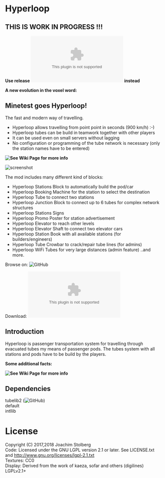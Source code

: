 # Hyperloop

## THIS IS WORK IN PROGRESS !!!
**Use release ![v1.0](https://github.com/joe7575/Minetest-Hyperloop/archive/v1.0.zip) instead**

**A new evolution in the voxel word:**

## Minetest goes Hyperloop!

The fast and modern way of travelling.
* Hyperloop allows travelling from point point in seconds (900 km/h) :-)
* Hyperloop tubes can be build in teamwork together with other players
* It can be used even on small servers without lagging
* No configuration or programming of the tube network is necessary (only the station names have to be entered)

**![See Wiki Page for more info](https://github.com/joe7575/Minetest-Hyperloop/wiki)**

![screenshot](https://github.com/joe7575/Minetest-Hyperloop/blob/master/screenshot.png)


The mod includes many different kind of blocks:
- Hyperloop Stations Block to automatically build the pod/car
- Hyperloop Booking Machine for the station to select the destination
- Hyperloop Tube to connect two stations
- Hyperloop Junction Block to connect up to 6 tubes for complex network structures
- Hyperloop Stations Signs
- Hyperloop Promo Poster for station advertisement
- Hyperloop Elevator to reach other levels
- Hyperloop Elevator Shaft to connect two elevator cars 
- Hyperloop Station Book with all available stations (for builders/engineers)
- Hyperloop Tube Crowbar to crack/repair tube lines (for admins)
- Hyperloop WiFi Tubes for very large distances (admin feature)
..and more.


Browse on: ![GitHub](https://github.com/joe7575/Minetest-Hyperloop)

Download: ![GitHub](https://github.com/joe7575/Minetest-Hyperloop/archive/master.zip)


## Introduction

Hyperloop is passenger transportation system for travelling through evacuated tubes my means of passenger pods.
The tubes system with all stations and pods have to be build by the players.


**Some additional facts:**

**![See Wiki Page for more info](https://github.com/joe7575/Minetest-Hyperloop/wiki)**


## Dependencies
tubelib2 (![GitHub](https://github.com/joe7575/tubelib2))  
default  
intllib  


# License
Copyright (C) 2017,2018 Joachim Stolberg  
Code: Licensed under the GNU LGPL version 2.1 or later. See LICENSE.txt and http://www.gnu.org/licenses/lgpl-2.1.txt  
Textures: CC0  
Display: Derived from the work of kaeza, sofar and others (digilines) LGPLv2.1+
